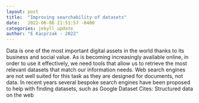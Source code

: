 ```yaml
---
layout: post
title:  "Improving searchability of datasets"
date:   2022-06-06 21:51:57 -0400
categories: jekyll update
author: "E Kacprzak - 2022"
---
```

Data is one of the most important digital assets in the world thanks to its business and social value. As is becoming increasingly available online, in order to use it effectively, we need tools that allow us to retrieve the most relevant datasets that match our information needs. Web search engines are not well suited for this task as they are designed for documents, not data. In recent years several bespoke search engines have been proposed to help with finding datasets, such as Google Dataset  Cites: Structured data on the web